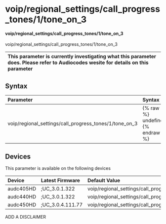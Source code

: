 ﻿---
description: voip/regional_settings/call_progress_tones/1/tone_on_3
search: false
---

# voip/regional_settings/call_progress_tones/1/tone_on_3

#### voip/regional_settings/call_progress_tones/1/tone_on_3

voip/regional_settings/call_progress_tones/1/tone_on_3


| This parameter is currently investigating what this parameter does. Please refer to Audiocodes wesite for details on this parameter | 
| :--- |

## Syntax
| Parameter | Syntax |
| :--- | :--- |
|voip/regional_settings/call_progress_tones/1/tone_on_3 | {% raw %} undefined {% endraw %}|

## Devices
This parameter is available on the following devices

| Device | Latest Firmware | Default Value |
|:---|:---|:---|
| audc405HD | ;UC_3.0.1.322 | voip/regional_settings/call_progress_tones/1/tone_on_3=0 
| audc440HD | ;UC_3.0.1.322 | voip/regional_settings/call_progress_tones/1/tone_on_3=0 
| audc450HD | ;UC_3.0.4.111.77 | voip/regional_settings/call_progress_tones/1/tone_on_3=0 

ADD A DISCLAIMER
